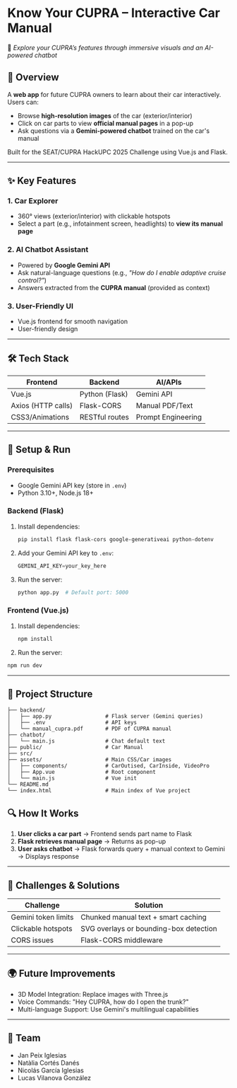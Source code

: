 # **Know Your CUPRA – Interactive Car Manual**  
🚗 *Explore your CUPRA’s features through immersive visuals and an AI-powered chatbot*   

## **📌 Overview**  
A **web app** for future CUPRA owners to learn about their car interactively. Users can:  
- Browse **high-resolution images** of the car (exterior/interior)  
- Click on car parts to view **official manual pages** in a pop-up  
- Ask questions via a **Gemini-powered chatbot** trained on the car's manual  

Built for the SEAT/CUPRA HackUPC 2025 Challenge using Vue.js and Flask.  

---

## **✨ Key Features**  
### **1. Car Explorer**  
- 360° views (exterior/interior) with clickable hotspots  
- Select a part (e.g., infotainment screen, headlights) to **view its manual page**  

### **2. AI Chatbot Assistant**  
- Powered by **Google Gemini API**  
- Ask natural-language questions (e.g., *"How do I enable adaptive cruise control?"*)  
- Answers extracted from the **CUPRA manual** (provided as context)  

### **3. User-Friendly UI**  
- Vue.js frontend for smooth navigation  
- User-friendly design

---

## **🛠️ Tech Stack**  
| **Frontend**       | **Backend**       | **AI/APIs**       |  
|---------------------|-------------------|-------------------|  
| Vue.js              | Python (Flask)    | Gemini API        |  
| Axios (HTTP calls)  | Flask-CORS        | Manual PDF/Text   |  
| CSS3/Animations     | RESTful routes    | Prompt Engineering|  

---

## **🚀 Setup & Run**  
### **Prerequisites**  
- Google Gemini API key (store in `.env`)  
- Python 3.10+, Node.js 18+  

### **Backend (Flask)**  
1. Install dependencies:  
   ```bash  
   pip install flask flask-cors google-generativeai python-dotenv
   ```
2. Add your Gemini API key to `.env`:
   ```python
   GEMINI_API_KEY=your_key_here  
   ```
3. Run the server:
   ```python
   python app.py  # Default port: 5000
   ```
### **Frontend (Vue.js)**  
1. Install dependencies:
   ```sh
   npm install
   ```
2. Run the server:
  ```sh
  npm run dev
  ```
---

## **📂 Project Structure**
```
├── backend/  
│   ├── app.py                 # Flask server (Gemini queries)  
│   ├── .env                   # API keys  
│   └── manual_cupra.pdf       # PDF of CUPRA manual
├── chatbot/
│   └── main.js                # Chat default text  
├── public/                    # Car Manual  
├── src/  
├── assets/                    # Main CSS/Car images  
│   ├── components/            # CarOutised, CarInside, VideoPro  
│   ├── App.vue                # Root component  
│   └── main.js                # Vue init  
└── README.md
└── index.html                 # Main index of Vue project  
```

## **🔍 How It Works**
1. **User clicks a car part** → Frontend sends part name to Flask
2. **Flask retrieves manual page** → Returns as pop-up
3. **User asks chatbot** → Flask forwards query + manual context to Gemini → Displays response

--- 

## **🎯 Challenges & Solutions**
| **Challenge**       | **Solution**       |
|---------------------|----------------------------------------|
| Gemini token limits	| Chunked manual text + smart caching    |
| Clickable hotspots  | SVG overlays or bounding-box detection |
| CORS issues         | Flask-CORS middleware                  |

---

## **🌍 Future Improvements**
- 3D Model Integration: Replace images with Three.js
- Voice Commands: "Hey CUPRA, how do I open the trunk?"
- Multi-language Support: Use Gemini's multilingual capabilities

---

## **👥 Team**
- Jan Peix Iglesias
- Natàlia Cortés Danés
- Nicolás García Iglesias
- Lucas Vilanova González
